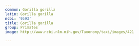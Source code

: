 ```yaml
---
common: Gorilla gorilla
latin: Gorilla gorilla
ncbi: '9593'
title: Gorilla gorilla
group: Primates
image: http://www.ncbi.nlm.nih.gov/Taxonomy/taxi/images/421

---
```

